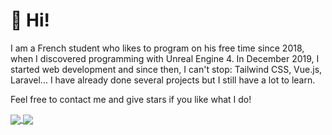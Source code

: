 # 👋 Hi!

I am a French student who likes to program on his free time since 2018, when I discovered programming with Unreal Engine 4. In December 2019, I started web development and since then, I can't stop: Tailwind CSS, Vue.js, Laravel... I have already done several projects but I still have a lot to learn.

Feel free to contact me and give stars if you like what I do!

<a href="https://github.com/florian-lefebvre">
  <img align="center" src="https://github-readme-stats.vercel.app/api?username=florian-lefebvre&show_icons=true" />
</a>
<a href="https://github.com/florian-lefebvre">
  <img align="center" src="https://github-readme-stats.vercel.app/api/top-langs/?username=florian-lefebvre&hide=python" />
</a>
